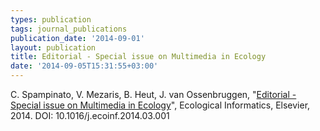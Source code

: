 ```yaml
---
types: publication
tags: journal_publications
publication_date: '2014-09-01'
layout: publication
title: Editorial - Special issue on Multimedia in Ecology
date: '2014-09-05T15:31:55+03:00'
---
```

<p>C. Spampinato, V. Mezaris, B. Heut, J. van Ossenbruggen, "<a href="http://www.sciencedirect.com/science/article/pii/S1574954114000338">Editorial - Special issue on Multimedia in Ecology</a>", Ecological Informatics, Elsevier, 2014. DOI: 10.1016/j.ecoinf.2014.03.001</p>
